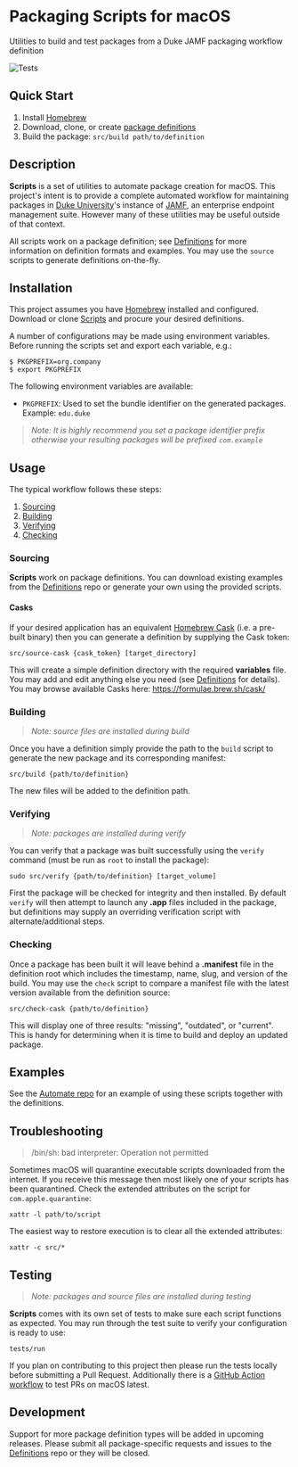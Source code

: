 # Packaging Scripts for macOS
Utilities to build and test packages from a Duke JAMF packaging workflow definition

![Tests](https://github.com/duke-jamf/scripts/workflows/Tests/badge.svg)

## Quick Start

1. Install [Homebrew](https://brew.sh)
2. Download, clone, or create [package definitions](https://github.com/duke-jamf/definitions)
3. Build the package: `src/build path/to/definition`

## Description

**Scripts** is a set of utilities to automate package creation for macOS. This project's intent
is to provide a complete automated workflow for maintaining packages in [Duke University](https://www.duke.edu)'s
instance of [JAMF](https://www.jamf.com), an enterprise endpoint management suite. However many
of these utilities may be useful outside of that context.

All scripts work on a package definition; see [Definitions](https://github.com/duke-jamf/definitions)
for more information on definition formats and examples. You may use the `source` scripts
to generate definitions on-the-fly.

## Installation

This project assumes you have [Homebrew](https://brew.sh) installed and configured. Download
or clone [Scripts](https://github.com/duke-jamf/scripts) and procure your desired definitions.

A number of configurations may be made using environment variables. Before running the scripts
set and export each variable, e.g.:

	$ PKGPREFIX=org.company
	$ export PKGPREFIX

The following environment variables are available:

* `PKGPREFIX`: Used to set the bundle identifier on the generated packages. Example: `edu.duke`

> *Note: It is highly recommend you set a package identifier prefix otherwise your resulting packages will be prefixed `com.example`*

## Usage

The typical workflow follows these steps:

1. [Sourcing](#sourcing)
2. [Building](#building)
3. [Verifying](#verifying)
4. [Checking](#checking)

### Sourcing

**Scripts** work on package definitions. You can download existing examples from the
[Definitions](https://github.com/duke-jamf/definitions) repo or generate your own using the
provided scripts.

#### Casks

If your desired application has an equivalent [Homebrew Cask](https://github.com/Homebrew/homebrew-cask)
(i.e. a pre-built binary) then you can generate a definition by supplying the Cask token:

	src/source-cask {cask_token} [target_directory]

This will create a simple definition directory with the required **variables** file. You may
add and edit anything else you need (see [Definitions](https://github.com/duke-jamf/definitions)
for details). You may browse available Casks here: https://formulae.brew.sh/cask/

### Building

> *Note: source files are installed during build* 

Once you have a definition simply provide the path to the `build` script to generate the new
package and its corresponding manifest:

	src/build {path/to/definition}

The new files will be added to the definition path.

### Verifying

> *Note: packages are installed during verify*

You can verify that a package was built successfully using the `verify` command (must be
run as `root` to install the package):

	sudo src/verify {path/to/definition} [target_volume]

First the package will be checked for integrity and then installed. By default `verify`
will then attempt to launch any **.app** files included in the package, but definitions
may supply an overriding verification script with alternate/additional steps.

### Checking

Once a package has been built it will leave behind a **.manifest** file in the definition
root which includes the timestamp, name, slug, and version of the build. You may use
the `check` script to compare a manifest file with the latest version available from
the definition source:

	src/check-cask {path/to/definition}

This will display one of three results: "missing", "outdated", or "current". This is handy
for determining when it is time to build and deploy an updated package.

## Examples

See the [Automate repo](https://github.com/duke-jamf/automate) for an example of using these
scripts together with the definitions.

## Troubleshooting

> /bin/sh: bad interpreter: Operation not permitted

Sometimes macOS will quarantine executable scripts downloaded from the internet. If you
receive this message then most likely one of your scripts has been quarantined. Check the
extended attributes on the script for `com.apple.quarantine`:

	xattr -l path/to/script

The easiest way to restore execution is to clear all the extended attributes:

	xattr -c src/*

## Testing

> *Note: packages and source files are installed during testing*

**Scripts** comes with its own set of tests to make sure each script functions as expected.
You may run through the test suite to verify your configuration is ready to use:

	tests/run

If you plan on contributing to this project then please run the tests locally before submitting
a Pull Request. Additionally there is a [GitHub Action workflow](.github/workflows/test.yml)
to test PRs on macOS latest.

## Development

Support for more package definition types will be added in upcoming releases. Please submit
all package-specific requests and issues to the [Definitions](https://github.com/duke-jamf/definitions)
repo or they will be closed.
